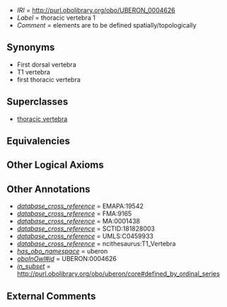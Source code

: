  * *IRI* = http://purl.obolibrary.org/obo/UBERON_0004626
 * *Label* = thoracic vertebra 1
 * *Comment* = elements are to be defined spatially/topologically

## Synonyms

 * First dorsal vertebra
 * T1 vertebra
 * first thoracic vertebra

## Superclasses

 * [thoracic vertebra](../../UBERON/47/UBERON_0002347.md)

## Equivalencies


## Other Logical Axioms


## Other Annotations

 * *[database_cross_reference](../../ef/oboInOwl#hasDbXref.md)* = EMAPA:19542
 * *[database_cross_reference](../../ef/oboInOwl#hasDbXref.md)* = FMA:9165
 * *[database_cross_reference](../../ef/oboInOwl#hasDbXref.md)* = MA:0001438
 * *[database_cross_reference](../../ef/oboInOwl#hasDbXref.md)* = SCTID:181828003
 * *[database_cross_reference](../../ef/oboInOwl#hasDbXref.md)* = UMLS:C0459933
 * *[database_cross_reference](../../ef/oboInOwl#hasDbXref.md)* = ncithesaurus:T1_Vertebra
 * *[has_obo_namespace](../../ce/oboInOwl#hasOBONamespace.md)* = uberon
 * *[oboInOwl#id](../../id/oboInOwl#id.md)* = UBERON:0004626
 * *[in_subset](../../et/oboInOwl#inSubset.md)* = http://purl.obolibrary.org/obo/uberon/core#defined_by_ordinal_series

## External Comments


